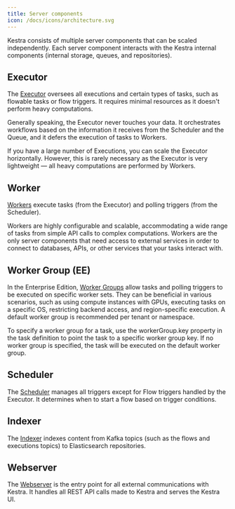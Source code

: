 ```yaml
---
title: Server components
icon: /docs/icons/architecture.svg
---
```



Kestra consists of multiple server components that can be scaled independently.
Each server component interacts with the Kestra internal components (internal storage, queues, and repositories).

## Executor

The [Executor](../07.concepts/executor.md) oversees all executions and certain types of tasks, such as flowable tasks or flow triggers. It requires minimal resources as it doesn't perform heavy computations.

Generally speaking, the Executor never touches your data. It orchestrates workflows based on the information it receives from the Scheduler and the Queue, and it defers the execution of tasks to Workers.

If you have a large number of Executions, you can scale the Executor horizontally. However, this is rarely necessary as the Executor is very lightweight — all heavy computations are performed by Workers.

## Worker

[Workers](../07.concepts/worker.md) execute tasks (from the Executor) and polling triggers (from the Scheduler).

Workers are highly configurable and scalable, accommodating a wide range of tasks from simple API calls to complex computations. Workers are the only server components that need access to external services in order to connect to databases, APIs, or other services that your tasks interact with.

## Worker Group (EE)

In the Enterprise Edition, [Worker Groups](../07.concepts/worker-group.md) allow tasks and polling triggers to be executed on specific worker sets. They can be beneficial in various scenarios, such as using compute instances with GPUs, executing tasks on a specific OS, restricting backend access, and region-specific execution. A default worker group is recommended per tenant or namespace.

To specify a worker group for a task, use the workerGroup.key property in the task definition to point the task to a specific worker group key. If no worker group is specified, the task will be executed on the default worker group.


## Scheduler

The [Scheduler](../07.concepts/scheduler.md) manages all triggers except for Flow triggers handled by the Executor. It determines when to start a flow based on trigger conditions.

## Indexer

The [Indexer](../07.concepts/indexer.md) indexes content from Kafka topics (such as the flows and executions topics) to Elasticsearch repositories.


## Webserver

The [Webserver](../07.concepts/webserver.md) is the entry point for all external communications with Kestra. It handles all REST API calls made to Kestra and serves the Kestra UI.